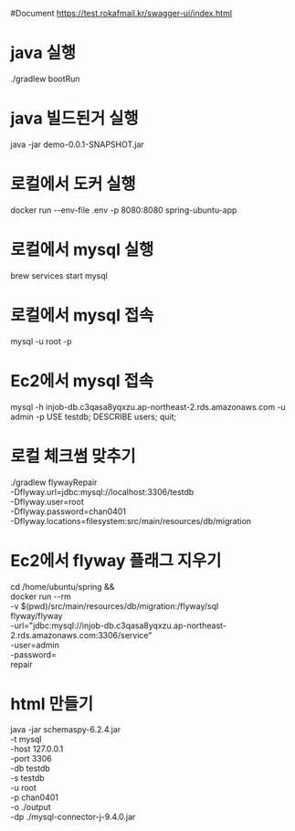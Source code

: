 #Document
https://test.rokafmail.kr/swagger-ui/index.html

# java 실행
./gradlew bootRun

# java 빌드된거 실행
java -jar demo-0.0.1-SNAPSHOT.jar

# 로컬에서 도커 실행
docker run --env-file .env -p 8080:8080 spring-ubuntu-app

# 로컬에서 mysql 실행
brew services start mysql

# 로컬에서 mysql 접속
mysql -u root -p

# Ec2에서 mysql 접속
mysql -h injob-db.c3qasa8yqxzu.ap-northeast-2.rds.amazonaws.com -u admin -p
USE testdb;
DESCRIBE users;
quit;

# 로컬 체크썸 맞추기
./gradlew flywayRepair \
-Dflyway.url=jdbc:mysql://localhost:3306/testdb \
-Dflyway.user=root \
-Dflyway.password=chan0401 \
-Dflyway.locations=filesystem:src/main/resources/db/migration

# Ec2에서 flyway 플래그 지우기
cd /home/ubuntu/spring && \
docker run --rm \
-v $(pwd)/src/main/resources/db/migration:/flyway/sql \
flyway/flyway \
-url="jdbc:mysql://injob-db.c3qasa8yqxzu.ap-northeast-2.rds.amazonaws.com:3306/service" \
-user=admin \
-password=<pw> \
repair

# html 만들기
java -jar schemaspy-6.2.4.jar \
-t mysql \
-host 127.0.0.1 \
-port 3306 \
-db testdb \
-s testdb \
-u root \
-p chan0401 \
-o ./output \
-dp ./mysql-connector-j-9.4.0.jar
